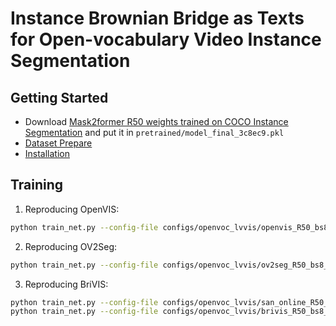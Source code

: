 # Instance Brownian Bridge as Texts for Open-vocabulary Video Instance Segmentation

## Getting Started

* Download [Mask2former R50 weights trained on COCO Instance Segmentation](https://github.com/facebookresearch/Mask2Former/blob/main/MODEL_ZOO.md) and put it in `pretrained/model_final_3c8ec9.pkl`
* [Dataset Prepare](datasets/README.md)
* [Installation](INSTALL.md)

## Training

1. Reproducing OpenVIS:
```bash
python train_net.py --config-file configs/openvoc_lvvis/openvis_R50_bs8_12000st.yaml --num-gpus 4
``` 

2. Reproducing OV2Seg:
```bash
python train_net.py --config-file configs/openvoc_lvvis/ov2seg_R50_bs8_12000st.yaml --num-gpus 4
```

3. Reproducing BriVIS:
```bash
python train_net.py --config-file configs/openvoc_lvvis/san_online_R50_bs8_12000st.yaml --num-gpus 4
python train_net.py --config-file configs/openvoc_lvvis/brivis_R50_bs8_12000st.yaml --num-gpus 4 MODEL.WEIGHTS work_dirs/openvoc_lvvis/san_online_R50_bs8_12000st/model_final.pth
```
